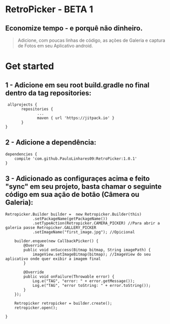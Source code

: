 # RetroPicker - BETA 1

## Economize tempo - e porquê não dinheiro. 
> Adicione, com poucas linhas de código, as ações de Galeria e captura de Fotos em seu Aplicativo android.

# Get started

## 1 - Adicione em seu root build.gradle no final dentro da tag repositories:

```
 allprojects {
       repositories {
              ...
              maven { url 'https://jitpack.io' }
       }
}
```

## 2 - Adicione a dependência:

```
dependencies {
    compile 'com.github.PauloLinhares09:RetroPicker:1.0.1' 
}
```


## 3 - Adicionado as configuraçes acima e feito "sync" em seu projeto, basta chamar o seguinte código em sua ação de botão (Câmera ou Galeria):

```
Retropicker.Builder builder =  new Retropicker.Builder(this)
            .setPackageName(getPackageName())
            .setTypeAction(Retropicker.CAMERA_PICKER) //Para abrir a galeria passe Retropicker.GALLERY_PICKER
            .setImageName("first_image.jpg"); //Opicional

    builder.enquee(new CallbackPicker() {
        @Override
        public void onSuccess(Bitmap bitmap, String imagePath) {
            imageView.setImageBitmap(bitmap); //ImageView do seu aplicativo onde quer exibir a imagem final
        }

        @Override
        public void onFailure(Throwable error) {
            Log.e("TAG", "error: " + error.getMessage());
            Log.e("TAG", "error toString: " + error.toString());
        }
    });

    Retropicker retropicker = builder.create();
    retropicker.open();

}
```


  
